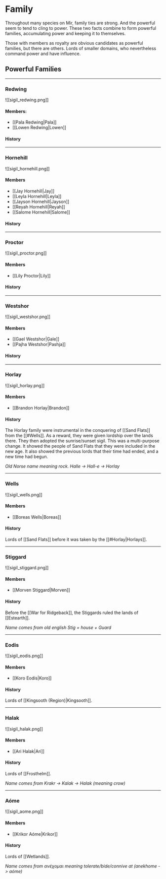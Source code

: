# Family
Throughout many species on Mir, family ties are strong. And the powerful seem to tend to cling to power. These two facts combine to form powerful families, accumulating power and keeping it to themselves.
        
Those with members as royalty are obvious candidates as powerful families, but there are others. Lords of smaller domains, who nevertheless command power and have influence.

## Powerful Families

******
### Redwing
![[sigil_redwing.png]]
#### Members:
  - [[Pala Redwing|Pala]]
  - [[Lowen Redwing|Lowen]]

#### History

******
### Hornehill
![[sigil_hornehill.png]]
#### Members
  - [[Jay Hornehill|Jay]]
  - [[Leyla Hornehill|Leyla]]
  - [[Jayson Hornehill|Jayson]]
  - [[Reyah Hornehill|Reyah]]
  - [[Salome Hornehill|Salome]]

#### History

******
### Proctor
![[sigil_proctor.png]]
#### Members
  - [[Lily Proctor|Lily]]

#### History

******
### Westshor
![[sigil_westshor.png]]
#### Members
  - [[Gael Westshor|Gale]]
  - [[Pajha Westshor|Pashja]]

#### History

******
### Horlay
![[sigil_horlay.png]]
#### Members
  - [[Brandon Horlay|Brandon]]

#### History
The Horlay family were instrumental in the conquering of [[Sand Flats]] from the [[#Wells]]. As a reward, they were given lordship over the lands there. They then adopted the sunrise/sunset sigil. This was a multi-purpose change. It showed the people of Sand Flats that they were included in the new age. It also showed the previous lords that their time had ended, and a new time had begun. 

*Old Norse name meaning rock. Halle -> Hall-e -> Horlay*

******
### Wells
![[sigil_wells.png]]
#### Members
  - [[Boreas Wells|Boreas]]

#### History
Lords of [[Sand Flats]] before it was taken by the [[#Horlay|Horlays]].

******
### Stiggard
![[sigil_stiggard.png]]
#### Members
  - [[Morven Stiggard|Morven]]

#### History
Before the [[War for Ridgeback]], the Stiggards ruled the lands of [[Estearth]].

*Name comes from old english Stig = house + Guard*

******
### Eodis
![[sigil_eodis.png]]
#### Members
  - [[Koro Eodis|Koro]]

#### History
Lords of [[Kingsooth (Region)|Kingsooth]].

******
### Halak
![[sigil_halak.png]]
#### Members
  - [[Ari Halak|Ari]]

#### History
Lords of [[Frosthelm]].

*Name comes from Krakr -> Kalak -> Halak (meaning crow)*

******
### Aóme
![[sigil_aome.png]]
#### Members
  - [[Krikor Aóme|Krikor]]

#### History
Lords of [[Wetlands]].

*Name comes from ανέχομαι meaning tolerate/bide/connive at (anekhome -> aóme)*